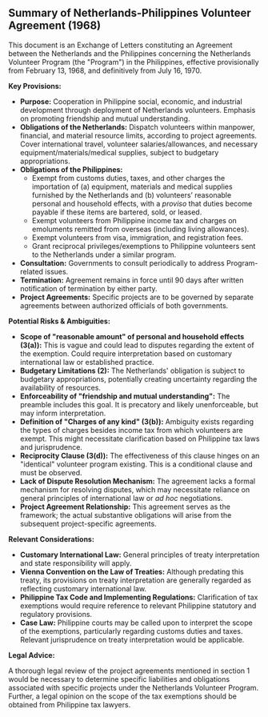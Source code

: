 ## Summary of Netherlands-Philippines Volunteer Agreement (1968)

This document is an Exchange of Letters constituting an Agreement between the Netherlands and the Philippines concerning the Netherlands Volunteer Program (the "Program") in the Philippines, effective provisionally from February 13, 1968, and definitively from July 16, 1970.

**Key Provisions:**

*   **Purpose:** Cooperation in Philippine social, economic, and industrial development through deployment of Netherlands volunteers. Emphasis on promoting friendship and mutual understanding.
*   **Obligations of the Netherlands:** Dispatch volunteers within manpower, financial, and material resource limits, according to project agreements. Cover international travel, volunteer salaries/allowances, and necessary equipment/materials/medical supplies, subject to budgetary appropriations.
*   **Obligations of the Philippines:**
    *   Exempt from customs duties, taxes, and other charges the importation of (a) equipment, materials and medical supplies furnished by the Netherlands and (b) volunteers’ reasonable personal and household effects, with a *proviso* that duties become payable if these items are bartered, sold, or leased.
    *   Exempt volunteers from Philippine income tax and charges on emoluments remitted from overseas (including living allowances).
    *   Exempt volunteers from visa, immigration, and registration fees.
    *   Grant reciprocal privileges/exemptions to Philippine volunteers sent to the Netherlands under a similar program.
*   **Consultation:** Governments to consult periodically to address Program-related issues.
*   **Termination:** Agreement remains in force until 90 days after written notification of termination by either party.
*   **Project Agreements:**  Specific projects are to be governed by separate agreements between authorized officials of both governments.

**Potential Risks & Ambiguities:**

*   **Scope of "reasonable amount" of personal and household effects (3(a)):**  This is vague and could lead to disputes regarding the extent of the exemption.  Could require interpretation based on customary international law or established practice.
*   **Budgetary Limitations (2):** The Netherlands' obligation is subject to budgetary appropriations, potentially creating uncertainty regarding the availability of resources.
*   **Enforceability of "friendship and mutual understanding":** The preamble includes this goal.  It is precatory and likely unenforceable, but may inform interpretation.
*   **Definition of "Charges of any kind" (3(b)):** Ambiguity exists regarding the types of charges besides income tax from which volunteers are exempt. This might necessitate clarification based on Philippine tax laws and jurisprudence.
*   **Reciprocity Clause (3(d)):** The effectiveness of this clause hinges on an "identical" volunteer program existing. This is a conditional clause and must be observed.
*   **Lack of Dispute Resolution Mechanism:** The agreement lacks a formal mechanism for resolving disputes, which may necessitate reliance on general principles of international law or *ad hoc* negotiations.
*   **Project Agreement Relationship:** This agreement serves as the framework; the actual substantive obligations will arise from the subsequent project-specific agreements.

**Relevant Considerations:**

*   **Customary International Law:** General principles of treaty interpretation and state responsibility will apply.
*   **Vienna Convention on the Law of Treaties:** Although predating this treaty, its provisions on treaty interpretation are generally regarded as reflecting customary international law.
*   **Philippine Tax Code and Implementing Regulations:** Clarification of tax exemptions would require reference to relevant Philippine statutory and regulatory provisions.
*   **Case Law:** Philippine courts may be called upon to interpret the scope of the exemptions, particularly regarding customs duties and taxes.  Relevant jurisprudence on treaty interpretation would be applicable.

**Legal Advice:**

A thorough legal review of the project agreements mentioned in section 1 would be necessary to determine specific liabilities and obligations associated with specific projects under the Netherlands Volunteer Program. Further, a legal opinion on the scope of the tax exemptions should be obtained from Philippine tax lawyers.
